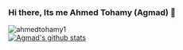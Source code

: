 ### Hi there, Its me Ahmed Tohamy (Agmad) 👋

<img src="https://komarev.com/ghpvc/?username=ahmedtohamy1&style=flat-square" alt="ahmedtohamy1" /><br>
[![Agmad's github stats](https://github-readme-stats.vercel.app/api?username=ahmedtohamy1)](https://github.com/ahmedtohamy1)
